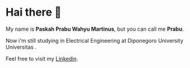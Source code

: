  # Hai there 👋
 
My name is **Paskah Prabu Wahyu Martinus**, but you can call me **Prabu**.

Now i'm still studying in Electrical Engineering at Diponegoro University Universitas .

Feel free to visit my [Linkedin](https://www.linkedin.com/in/paskahprabu21/).

<!--
**PaskahPrabu/paskahprabu** is a ✨ _special_ ✨ repository because its `README.md` (this file) appears on your GitHub profile.

Here are some ideas to get you started:

- 🔭 I’m currently working on ...
- 🌱 I’m currently learning ...
- 👯 I’m looking to collaborate on ...
- 🤔 I’m looking for help with ...
- 💬 Ask me about ...
- 📫 How to reach me: ...
- 😄 Pronouns: ...
- ⚡ Fun fact: ...
-->
